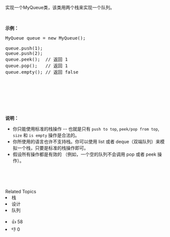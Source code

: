 <p>实现一个MyQueue类，该类用两个栈来实现一个队列。</p>
<br><p><strong>示例：</strong><pre>MyQueue queue = new MyQueue();<br><br>queue.push(1);<br>queue.push(2);<br>queue.peek();  // 返回 1<br>queue.pop();   // 返回 1<br>queue.empty(); // 返回 false</br></br></br></br></br></br></pre></p><br><p><strong>说明：</strong><br>
    <ul>
     <li>你只能使用标准的栈操作 -- 也就是只有 <code>push to top</code>, <code>peek/pop from top</code>, <code>size</code> 和 <code>is empty</code> 操作是合法的。</li>
     <li>你所使用的语言也许不支持栈。你可以使用 list 或者 deque（双端队列）来模拟一个栈，只要是标准的栈操作即可。</li>
     <li>假设所有操作都是有效的 （例如，一个空的队列不会调用 pop 或者 peek 操作）。</li>
    </ul></br></p></br></br>

<div><div>Related Topics</div><div><li>栈</li><li>设计</li><li>队列</li></div></div><br><div><li>👍 58</li><li>👎 0</li></div>